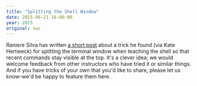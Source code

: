 ```yaml
---
title: "Splitting the Shell Window"
date: 2015-06-21 16:00:00
year: 2015
original: swc
---
```

<p>
  Raniere Silva
  has written <a href="http://blog.rgaiacs.com/2015/06/18/swc_shell.html">a short post</a>
  about a trick he found (via Kate Hertweck)
  for splitting the terminal window when teaching the shell
  so that recent commands stay visible at the top.
  It's a clever idea;
  we would welcome feedback from other instructors who have tried it
  or similar things.
  And if you have tricks of your own that you'd like to share,
  please let us know–we'd be happy to feature them here.
</p>
